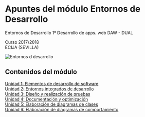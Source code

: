 # Apuntes del módulo Entornos de Desarrollo
Entornos de Desarrollo 1º Desarrollo de apps. web DAW - DUAL

Curso 2017/2018  
ÉCIJA (SEVILLA)

![Entornos d desarrollo](img/logo.jpg)

## Contenidos del módulo

[Unidad 1: Elementos de desarrollo de software](1.ELEMENTOS.md)  
[Unidad 2: Entornos integrados de desarrollo](2.ENTORNOS.md)  
[Unidad 3: Diseño y realización de pruebas](3.PRUEBAS.md)  
[Unidad 4: Documentación y optimización](4.DOCUMENTACION.md)  
[Unidad 5: Elaboración de diagramas de clases](5.DIAGRAMAS_CLASES.md)  
[Unidad 6: Elaboración de diagramas de comportamiento](6.DIAGRAMAS_COMPORTAMIENTO.md)  
